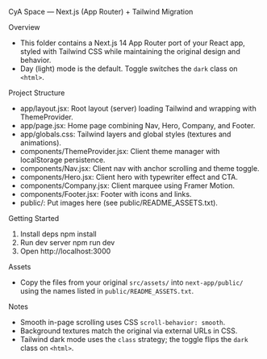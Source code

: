 CyA Space — Next.js (App Router) + Tailwind Migration

Overview
- This folder contains a Next.js 14 App Router port of your React app, styled with Tailwind CSS while maintaining the original design and behavior.
- Day (light) mode is the default. Toggle switches the `dark` class on `<html>`.

Project Structure
- app/layout.jsx: Root layout (server) loading Tailwind and wrapping with ThemeProvider.
- app/page.jsx: Home page combining Nav, Hero, Company, and Footer.
- app/globals.css: Tailwind layers and global styles (textures and animations).
- components/ThemeProvider.jsx: Client theme manager with localStorage persistence.
- components/Nav.jsx: Client nav with anchor scrolling and theme toggle.
- components/Hero.jsx: Client hero with typewriter effect and CTA.
- components/Company.jsx: Client marquee using Framer Motion.
- components/Footer.jsx: Footer with icons and links.
- public/: Put images here (see public/README_ASSETS.txt).

Getting Started
1) Install deps
   npm install
2) Run dev server
   npm run dev
3) Open http://localhost:3000

Assets
- Copy the files from your original `src/assets/` into `next-app/public/` using the names listed in `public/README_ASSETS.txt`.

Notes
- Smooth in-page scrolling uses CSS `scroll-behavior: smooth`.
- Background textures match the original via external URLs in CSS.
- Tailwind dark mode uses the `class` strategy; the toggle flips the `dark` class on `<html>`.

